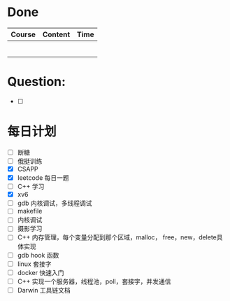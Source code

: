 # Done
| Course | Content | Time |
| ------ | ------- | ---- |
|        |         |      |
|        |         |      |
|        |         |      |
|        |         |      |
|        |         |      |
|        |         |      |

# Question:
- [ ]  

# 每日计划

- [ ] 断糖
- [ ] 俄挺训练
- [x] CSAPP
- [x] leetcode 每日一题
- [ ] C++ 学习
- [x] xv6
- [ ] gdb 内核调试，多线程调试
- [ ] makefile
- [ ] 内核调试
- [ ] 摄影学习
- [ ] C++ 内存管理，每个变量分配到那个区域，malloc， free，new，delete具体实现
- [ ] gdb hook 函数
- [ ] linux 套接字
- [ ] docker 快速入门
- [ ] C++ 实现一个服务器，线程池，poll，套接字，并发通信
- [ ] Darwin 工具链文档